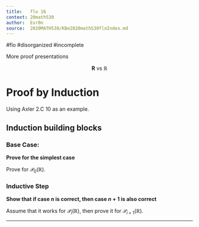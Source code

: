 ```yaml
---
title:   flo 16
context: 20math530
author:  Exr0n
source:  2020MATH530/KBe2020math530floIndex.md
---
```


#flo
#disorganized #incomplete

More proof presentations

$$
\mathbf{R} \text{ vs } \mathbb{R}
$$

# Proof by Induction
Using Axler 2.C 10 as an example.

## Induction building blocks

### Base Case:
**Prove for the simplest case**

Prove for $\mathcal{P}_0(\mathbb{R})$.

### Inductive Step
**Show that if case $n$ is correct, then case $n+1$ is also correct**

Assume that it works for $\mathcal{P}_i(\mathbb{R})$, then prove it for $\mathcal{P}_{i+1}(\mathbb{R})$.

---
